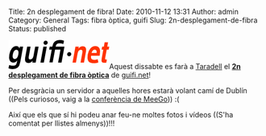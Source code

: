 Title: 2n desplegament de fibra!
Date: 2010-11-12 13:31
Author: admin
Category: General
Tags: fibra òptica, guifi
Slug: 2n-desplegament-de-fibra
Status: published

[<img src="./wp-content/uploads/2007/10/logo-guifi.png" title="logo guifi" class="alignright size-full wp-image-220" width="200" height="58" />](http://gil.badall.net/wp-content/uploads/2007/10/logo-guifi.png)Aquest dissabte es farà a [Taradell](http://guifi.net/taradell "Pàgina de la zona de Taradell a guifi.net") el [**2n desplegament de fibra òptica**](https://llistes.projectes.lafarga.org/pipermail/guifi-usuaris/2010-November/014397.html "Missatge a la llista guifi-usuaris per avisar de la instal·lació") de [guifi.net](http://guifi.net "Pàgina web del projecte guifi.net")!

Per desgràcia un servidor a aquelles hores estarà volant camí de Dublín ((Pels curiosos, vaig a la [conferència de MeeGo](http://conference2010.meego.com/ "Pàgina web de la MeeGo conference"))) :(

Així que els que sí hi podeu anar feu-ne moltes fotos i vídeos ((S'ha comentat per llistes almenys))!!!

